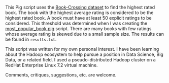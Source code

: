 This Pig script uses the [Book-Crossing dataset](http://www2.informatik.uni-freiburg.de/~cziegler/BX/) to find the highest rated book. The book with the highest average rating is considered to be the highest rated book. A book must have at least 50 explicit ratings to be considered. This threshold was determined when I was creating the [most_popular_book.pig](https://github.com/keving90/Most_Popular_Book_Pig) script. There are many books with few ratings whose average rating is skewed due to a small sample size. The results can be found in `results.txt`.

This script was written for my own personal interest. I have been learning about the Hadoop ecosystem to help pursue a position in 
Data Science, Big Data, or a related field. I used a pseudo-distributed Hadoop cluster on a RedHat Enterprise Linux 7.2 virtual machine.

Comments, critiques, suggestions, etc. are welcome.
